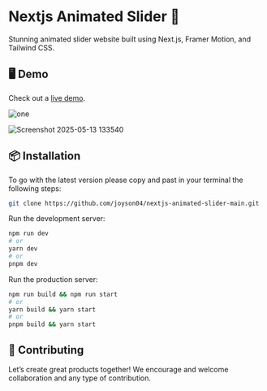 # Nextjs Animated Slider 🚀

Stunning animated slider website built using Next.js, Framer Motion, and Tailwind CSS.

## 🖥 Demo

Check out a [live demo](https://nextjs-animated-slider.vercel.app/).

![one](https://github.com/user-attachments/assets/64a82a28-06f6-439d-a141-6bf7398d43a6)

![Screenshot 2025-05-13 133540](https://github.com/user-attachments/assets/9384fe7e-ff1b-4f40-bfe9-fedc2cc1bc96)

## 📦 Installation

To go with the latest version please copy and past in your terminal the following steps: 

```bash
git clone https://github.com/joyson04/nextjs-animated-slider-main.git
```

Run the development server:

```bash
npm run dev
# or
yarn dev
# or
pnpm dev
```
Run the production server:

```bash
npm run build && npm run start
# or
yarn build && yarn start
# or
pnpm build && yarn start
```

## 🤝 Contributing

Let’s create great products together! We encourage and welcome collaboration and any type of contribution.
